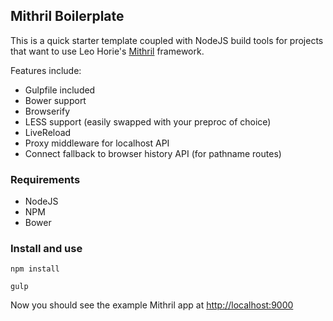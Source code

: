 ## Mithril Boilerplate

This is a quick starter template coupled with NodeJS build tools for projects that want to use Leo Horie's
[Mithril](http://lhorie.github.io/mithril/index.html) framework.

Features include:

+ Gulpfile included
+ Bower support
+ Browserify
+ LESS support (easily swapped with your preproc of choice)
+ LiveReload
+ Proxy middleware for localhost API
+ Connect fallback to browser history API (for pathname routes)

### Requirements

+ NodeJS
+ NPM
+ Bower

### Install and use

`npm install`

`gulp`

Now you should see the example Mithril app at [http://localhost:9000](http://localhost:9000)
